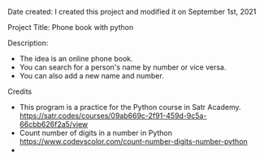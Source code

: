 Date created:
I created this project and modified it on September 1st, 2021

Project Title:
Phone book with python

Description:
- The idea is an online phone book.
- You can search for a person's name by number or vice versa.
- You can also add a new name and number.

Credits
- This program is a practice for the Python course in Satr Academy. 
https://satr.codes/courses/09ab669c-2f91-459d-9c5a-66cbb626f2a5/view
- Count number of digits in a number in Python
https://www.codevscolor.com/count-number-digits-number-python
- 
